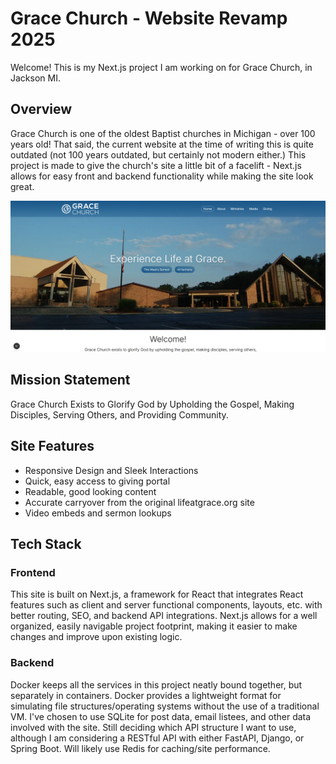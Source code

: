 # Grace Church - Website Revamp 2025
  Welcome! This is my Next.js project I am working on for Grace Church, in Jackson MI.

## Overview
  Grace Church is one of the oldest Baptist churches in Michigan - over 100 years old! That said, the current website at the time of writing this is quite outdated (not 100 years outdated, but certainly not modern either.)
  This project is made to give the church's site a little bit of a facelift - Next.js allows for easy front and backend functionality while making the site look great.

![image](https://github.com/JDubbs89/Grace-Church-Website-Revamp/blob/master/gallery/homepage.png)

## Mission Statement
  Grace Church Exists to Glorify God by Upholding the Gospel, Making Disciples, Serving Others, and Providing Community.

## Site Features
  - Responsive Design and Sleek Interactions
  - Quick, easy access to giving portal
  - Readable, good looking content
  - Accurate carryover from the original lifeatgrace.org site
  - Video embeds and sermon lookups

## Tech Stack
  ### Frontend
  This site is built on Next.js, a framework for React that integrates React features such as client and server functional components, layouts, etc. with better routing, SEO, and backend API integrations.
  Next.js allows for a well organized, easily navigable project footprint, making it easier to make changes and improve upon existing logic.
  ### Backend
  Docker keeps all the services in this project neatly bound together, but separately in containers. Docker provides a lightweight format for simulating file structures/operating systems without the use of a traditional VM.
  I've chosen to use SQLite for post data, email listees, and other data involved with the site.
  Still deciding which API structure I want to use, although I am considering a RESTful API with either FastAPI, Django, or Spring Boot.
  Will likely use Redis for caching/site performance.
